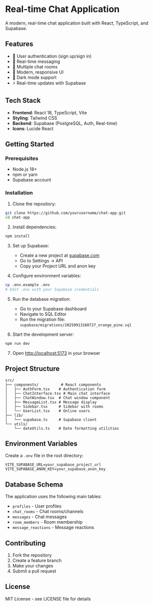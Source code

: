 # Real-time Chat Application

A modern, real-time chat application built with React, TypeScript, and Supabase.

## Features

- 🔐 User authentication (sign up/sign in)
- 💬 Real-time messaging
- 👥 Multiple chat rooms
- 🎨 Modern, responsive UI
- 🌙 Dark mode support
- ⚡ Real-time updates with Supabase

## Tech Stack

- **Frontend**: React 18, TypeScript, Vite
- **Styling**: Tailwind CSS
- **Backend**: Supabase (PostgreSQL, Auth, Real-time)
- **Icons**: Lucide React

## Getting Started

### Prerequisites

- Node.js 18+ 
- npm or yarn
- Supabase account

### Installation

1. Clone the repository:
```bash
git clone https://github.com/yourusername/chat-app.git
cd chat-app
```

2. Install dependencies:
```bash
npm install
```

3. Set up Supabase:
   - Create a new project at [supabase.com](https://supabase.com)
   - Go to Settings → API
   - Copy your Project URL and anon key

4. Configure environment variables:
```bash
cp .env.example .env
# Edit .env with your Supabase credentials
```

5. Run the database migration:
   - Go to your Supabase dashboard
   - Navigate to SQL Editor
   - Run the migration file: `supabase/migrations/20250913160727_orange_pine.sql`

6. Start the development server:
```bash
npm run dev
```

7. Open [http://localhost:5173](http://localhost:5173) in your browser

## Project Structure

```
src/
├── components/          # React components
│   ├── AuthForm.tsx    # Authentication form
│   ├── ChatInterface.tsx # Main chat interface
│   ├── ChatWindow.tsx  # Chat window component
│   ├── MessageList.tsx # Message display
│   ├── Sidebar.tsx     # Sidebar with rooms
│   └── UserList.tsx    # Online users
├── lib/
│   └── supabase.ts     # Supabase client
└── utils/
    └── dateUtils.ts    # Date formatting utilities
```

## Environment Variables

Create a `.env` file in the root directory:

```env
VITE_SUPABASE_URL=your_supabase_project_url
VITE_SUPABASE_ANON_KEY=your_supabase_anon_key
```

## Database Schema

The application uses the following main tables:
- `profiles` - User profiles
- `chat_rooms` - Chat rooms/channels
- `messages` - Chat messages
- `room_members` - Room membership
- `message_reactions` - Message reactions

## Contributing

1. Fork the repository
2. Create a feature branch
3. Make your changes
4. Submit a pull request

## License

MIT License - see LICENSE file for details
